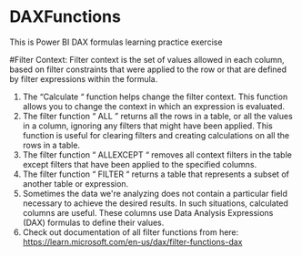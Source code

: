 # DAXFunctions
This is  Power BI DAX formulas learning practice exercise

#Filter Context: Filter context is the set of values allowed in each column, based on filter constraints that were applied to the row or that are defined by filter expressions within the formula.
1. The “Calculate “ function helps change the filter context. This function allows you to change the context in which an expression is evaluated.
2. The filter function “ ALL ” returns all the rows in a table, or all the values in a column, ignoring any filters that might have been applied. This function is useful for clearing filters and creating calculations on all the rows in a table.
3. The filter function “ ALLEXCEPT “ removes all context filters in the table except filters that have been applied to the specified columns.
4. The filter function “ FILTER “ returns a table that represents a subset of another table or expression.
5. Sometimes the data we're analyzing does not contain a particular field necessary to achieve the desired results. In such situations, calculated columns are useful. These columns use Data Analysis Expressions (DAX) formulas to define their values.
6. Check out documentation of all filter functions from here: https://learn.microsoft.com/en-us/dax/filter-functions-dax
